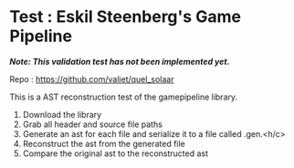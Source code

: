 # Test : Eskil Steenberg's Game Pipeline

***Note: This validation test has not been implemented yet.***

Repo : https://github.com/valiet/quel_solaar

This is a AST reconstruction test of the gamepipeline library.

1. Download the library
2. Grab all header and source file paths
3. Generate an ast for each file and serialize it to a file called <name of file>.gen.<h/c>
4. Reconstruct the ast from the generated file
5. Compare the original ast to the reconstructed ast
